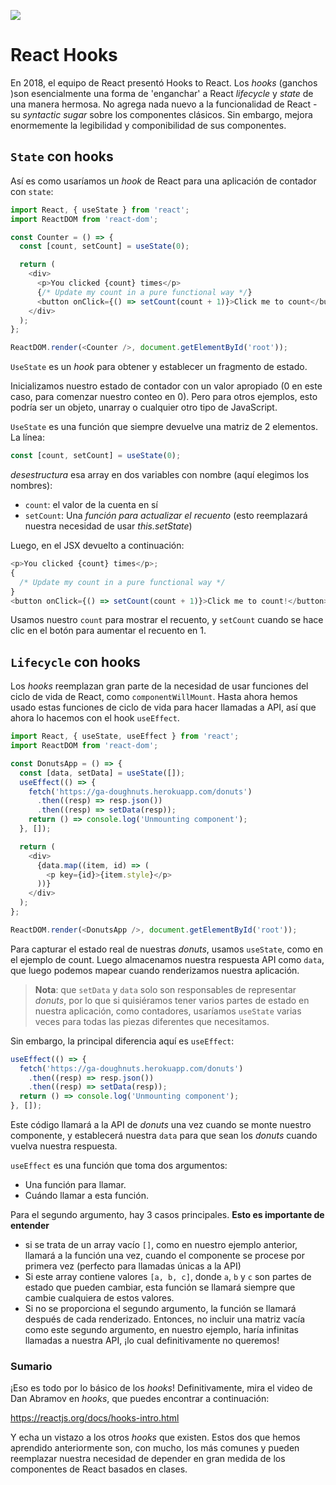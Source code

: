 ![](https://pataruco.github.io/ga-assets/assets/logos/ga.svg)

# React Hooks

En 2018, el equipo de React presentó Hooks to React. Los _hooks_ (ganchos )son esencialmente una forma de 'enganchar' a React _lifecycle_ y _state_ de una manera hermosa. No agrega nada nuevo a la funcionalidad de React - su _syntactic sugar_ sobre los componentes clásicos. Sin embargo, mejora enormemente la legibilidad y componibilidad de sus componentes.

## `State` con hooks

Así es como usaríamos un _hook_ de React para una aplicación de contador con `state`:

```js
import React, { useState } from 'react';
import ReactDOM from 'react-dom';

const Counter = () => {
  const [count, setCount] = useState(0);

  return (
    <div>
      <p>You clicked {count} times</p>
      {/* Update my count in a pure functional way */}
      <button onClick={() => setCount(count + 1)}>Click me to count</button>
    </div>
  );
};

ReactDOM.render(<Counter />, document.getElementById('root'));
```

`UseState` es un _hook_ para obtener y establecer un fragmento de estado.

Inicializamos nuestro estado de contador con un valor apropiado (0 en este caso, para comenzar nuestro conteo en 0). Pero para otros ejemplos, esto podría ser un objeto, unarray o cualquier otro tipo de JavaScript.

`UseState` es una función que siempre devuelve una matriz de 2 elementos. La línea:

```js
const [count, setCount] = useState(0);
```

_desestructura_ esa array en dos variables con nombre (aquí elegimos los nombres):

- `count`: el valor de la cuenta en sí
- `setCount`: Una _función para actualizar el recuento_ (esto reemplazará nuestra necesidad de usar _this.setState_)

Luego, en el JSX devuelto a continuación:

```js
<p>You clicked {count} times</p>;
{
  /* Update my count in a pure functional way */
}
<button onClick={() => setCount(count + 1)}>Click me to count!</button>;
```

Usamos nuestro `count` para mostrar el recuento, y `setCount` cuando se hace clic en el botón para aumentar el recuento en 1.

## `Lifecycle` con hooks

Los _hooks_ reemplazan gran parte de la necesidad de usar funciones del ciclo de vida de React, como `componentWillMount`. Hasta ahora hemos usado estas funciones de ciclo de vida para hacer llamadas a API, así que ahora lo hacemos con el hook `useEffect`.

```js
import React, { useState, useEffect } from 'react';
import ReactDOM from 'react-dom';

const DonutsApp = () => {
  const [data, setData] = useState([]);
  useEffect(() => {
    fetch('https://ga-doughnuts.herokuapp.com/donuts')
      .then((resp) => resp.json())
      .then((resp) => setData(resp));
    return () => console.log('Unmounting component');
  }, []);

  return (
    <div>
      {data.map((item, id) => (
        <p key={id}>{item.style}</p>
      ))}
    </div>
  );
};

ReactDOM.render(<DonutsApp />, document.getElementById('root'));
```

Para capturar el estado real de nuestras _donuts_, usamos `useState`, como en el ejemplo de count. Luego almacenamos nuestra respuesta API como `data`, que luego podemos mapear cuando renderizamos nuestra aplicación.

> **Nota**: que `setData` y `data` solo son responsables de representar _donuts_, por lo que si quisiéramos tener varios partes de estado en nuestra aplicación, como contadores, usaríamos `useState` varias veces para todas las piezas diferentes que necesitamos.

Sin embargo, la principal diferencia aquí es `useEffect`:

```js
useEffect(() => {
  fetch('https://ga-doughnuts.herokuapp.com/donuts')
    .then((resp) => resp.json())
    .then((resp) => setData(resp));
  return () => console.log('Unmounting component');
}, []);
```

Este código llamará a la API de _donuts_ una vez cuando se monte nuestro componente, y establecerá nuestra `data` para que sean los _donuts_ cuando vuelva nuestra respuesta.

`useEffect` es una función que toma dos argumentos:

- Una función para llamar.
- Cuándo llamar a esta función.

Para el segundo argumento, hay 3 casos principales. **Esto es importante de entender**

- si se trata de un array vacío `[]`, como en nuestro ejemplo anterior, llamará a la función una vez, cuando el componente se procese por primera vez (perfecto para llamadas únicas a la API)
- Si este array contiene valores `[a, b, c]`, donde `a`, `b` y `c` son partes de estado que pueden cambiar, esta función se llamará siempre que cambie cualquiera de estos valores.
- Si no se proporciona el segundo argumento, la función se llamará después de cada renderizado. Entonces, no incluir una matriz vacía como este segundo argumento, en nuestro ejemplo, haría infinitas llamadas a nuestra API, ¡lo cual definitivamente no queremos!

### Sumario

¡Eso es todo por lo básico de los _hooks_! Definitivamente, mira el video de Dan Abramov en _hooks_, que puedes encontrar a continuación:

https://reactjs.org/docs/hooks-intro.html

Y echa un vistazo a los otros _hooks_ que existen. Estos dos que hemos aprendido anteriormente son, con mucho, los más comunes y pueden reemplazar nuestra necesidad de depender en gran medida de los componentes de React basados en clases.
